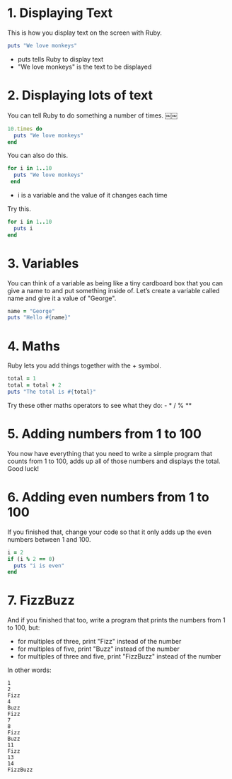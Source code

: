 # 1. Displaying Text
This is how you display text on the screen with Ruby.```rubyputs "We love monkeys"
```- puts tells Ruby to display text- "We love monkeys" is the text to be displayed
# 2. Displaying lots of textYou can tell Ruby to do something a number of times.￼￼
```ruby10.times do
  puts "We love monkeys"end```
You can also do this.

```rubyfor i in 1..10
  puts "We love monkeys"￼end
```
- i is a variable and the value of it changes each timeTry this.

```rubyfor i in 1..10 
  puts i 
end
```

# 3. Variables

You can think of a variable as being like a tiny cardboard box that you can give a name to and put something inside of. Let’s create a variable called name and give it a value of "George".

```ruby
name = "George" 
puts "Hello #{name}" 
```

# 4. Maths

Ruby lets you add things together with the + symbol.

```ruby
total = 1 
total = total + 2 
puts "The total is #{total}" 
```

Try these other maths operators to see what they do: - * / % **

# 5. Adding numbers from 1 to 100

You now have everything that you need to write a simple program that counts from 1 to 100, adds up all of those numbers and displays the total. Good luck!

# 6. Adding even numbers from 1 to 100

If you finished that, change your code so that it only adds up the even numbers between 1 and 100.

```ruby
i = 2 
if (i % 2 == 0) 
  puts "i is even" 
end
```

# 7. FizzBuzz

And if you finished that too, write a program that prints the numbers from 1 to 100, but:

- for multiples of three, print "Fizz" instead of the number
- for multiples of five, print "Buzz" instead of the number
- for multiples of three and five, print "FizzBuzz" instead of the number

In other words:

```
1 
2 
Fizz 
4 
Buzz 
Fizz 
7 
8 
Fizz 
Buzz 
11 
Fizz 
13 
14 
FizzBuzz
```

  
